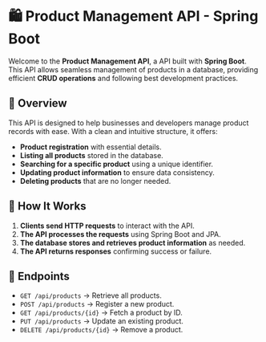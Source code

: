 # 🛍️ Product Management API - Spring Boot

Welcome to the **Product Management API**, a API built with **Spring Boot**. This API allows seamless management of products in a database, providing efficient **CRUD operations** and following best development practices.

## 📌 Overview
This API is designed to help businesses and developers manage product records with ease. With a clean and intuitive structure, it offers:
- **Product registration** with essential details.
- **Listing all products** stored in the database.
- **Searching for a specific product** using a unique identifier.
- **Updating product information** to ensure data consistency.
- **Deleting products** that are no longer needed.

## 🚀 How It Works
1. **Clients send HTTP requests** to interact with the API.
2. **The API processes the requests** using Spring Boot and JPA.
3. **The database stores and retrieves product information** as needed.
4. **The API returns responses** confirming success or failure.

## 📖 Endpoints
- `GET /api/products` → Retrieve all products.
- `POST /api/products` → Register a new product.
- `GET /api/products/{id}` → Fetch a product by ID.
- `PUT /api/products` → Update an existing product.
- `DELETE /api/products/{id}` → Remove a product.
